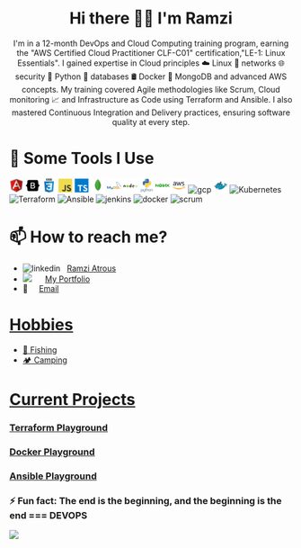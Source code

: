 <h1 align='center'>
    Hi there 👋🏻 I'm Ramzi
</h1>
<p align='center'>
I'm in a 12-month DevOps and Cloud Computing training program, earning the "AWS Certified Cloud Practitioner CLF-C01" certification,"LE-1: Linux Essentials". I gained expertise in Cloud principles ☁️  Linux 🐧 networks 🌐 security 🔐 Python 🐍 databases 🛢️  Docker 🐳 MongoDB  and advanced AWS concepts. My training covered Agile methodologies like Scrum, Cloud monitoring 📈 and Infrastructure as Code using Terraform and Ansible. I also mastered Continuous Integration and Delivery practices, ensuring software quality at every step.
</p>

# 🚀 Some Tools I Use
<p align="left">
<img src="https://raw.githubusercontent.com/devicons/devicon/master/icons/angularjs/angularjs-original.svg" alt="angular-js" width="25" height="25" />
<img src="https://raw.githubusercontent.com/devicons/devicon/master/icons/bootstrap/bootstrap-plain.svg" alt="bootstrap" width="25" height="25" />
<img src="https://raw.githubusercontent.com/devicons/devicon/master/icons/css3/css3-original-wordmark.svg" alt="css3" width="25" height="25" />
<img src="https://raw.githubusercontent.com/devicons/devicon/master/icons/javascript/javascript-original.svg" alt="javascript" width="25" height="25" />
<img src="https://raw.githubusercontent.com/devicons/devicon/master/icons/typescript/typescript-original.svg" alt="typescript" width="25" height="25" />
<img src="https://raw.githubusercontent.com/devicons/devicon/master/icons/mongodb/mongodb-original.svg" alt="mongodb" width="25" height="25" />
<img src="https://raw.githubusercontent.com/devicons/devicon/master/icons/mysql/mysql-original-wordmark.svg" alt="mysql" width="25" height="25" />
<img src="https://raw.githubusercontent.com/devicons/devicon/master/icons/nodejs/nodejs-original-wordmark.svg" alt="nodejs" width="25" height="25" />
<img src="https://raw.githubusercontent.com/devicons/devicon/master/icons/python/python-original-wordmark.svg" alt="python" width="25" height="25" />
<img src="https://raw.githubusercontent.com/devicons/devicon/master/icons/nginx/nginx-original.svg" alt="nginx" width="25" height="25" />
<img src="https://raw.githubusercontent.com/github/explore/80688e429a7d4ef2fca1e82350fe8e3517d3494d/topics/aws/aws.png" alt="aws" width="25" height="25" />
<img src="https://www.vectorlogo.zone/logos/google_cloud/google_cloud-icon.svg" alt="gcp" width="25" height="25" />
<img src="https://raw.githubusercontent.com/devicons/devicon/master/icons/docker/docker-original.svg" alt="Docker" width="25" height="25" />
<img src="https://www.vectorlogo.zone/logos/kubernetes/kubernetes-icon.svg" alt="Kubernetes" width="25" height="25" />
<img src="https://www.vectorlogo.zone/logos/terraformio/terraformio-icon.svg" alt="Terraform" width="25" height="25" />
<img src="https://www.vectorlogo.zone/logos/ansible/ansible-icon.svg" alt="Ansible" width="25" height="25" />
<img src="https://www.vectorlogo.zone/logos/jenkins/jenkins-icon.svg" alt="jenkins" width="25" height="25" />
<img src="https://www.vectorlogo.zone/logos/docker/docker-icon.svg" alt="docker" width="25" height="25" />
<img src="https://cdn.worldvectorlogo.com/logos/professional-scrum-master-i.svg" alt="scrum" width="25" height="25" />
</p>

# 📫 How to reach me?
- <img src="https://www.vectorlogo.zone/logos/linkedin/linkedin-tile.svg" alt="linkedin" width="25" height="25" />&nbsp;&nbsp; <a href="https://www.linkedin.com/in/ramziatrous/">Ramzi Atrous</a>
- <img src="https://atrous.de/favicon.ico">&nbsp;&nbsp;&nbsp;&nbsp;&nbsp;&nbsp;<a href="https://atrous.de">My Portfolio</a>
- 📧 &nbsp;&nbsp;&nbsp;&nbsp;<a href="mailto:atrous.ramzi@gmx.de">Email

# Hobbies
- 🎣 Fishing
- 🏕️ Camping

# Current Projects
### [Terraform Playground]()
### [Docker Playground]()
### [Ansible Playground]()

### ⚡ Fun fact: The end is the beginning, and the beginning is the end === DEVOPS

[![](https://visitcount.itsvg.in/api?id=ramzi&label=Profile%20Views&color=1&icon=5&pretty=true)](https://visitcount.itsvg.in)
